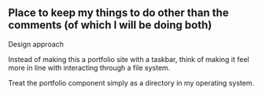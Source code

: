 ## Place to keep my things to do other than the comments (of which I will be doing both)

Design approach

  Instead of making this a portfolio site with a taskbar, think of making
  it feel more in line with interacting through a file system. 

  Treat the portfolio component simply as a directory in my operating system.
